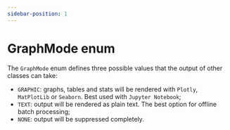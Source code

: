 ```yaml
---
sidebar-position: 1
---
```


# GraphMode enum

The `GraphMode` enum defines three possible values that the output of other classes can take:

- `GRAPHIC`: graphs, tables and stats will be rendered with `Plotly`, `MatPlotLib` or `Seaborn`. Best used with `Jupyter Notebook`;
- `TEXT`: output will be rendered as plain text. The best option for offline batch processing;
- `NONE`: output will be suppressed completely.